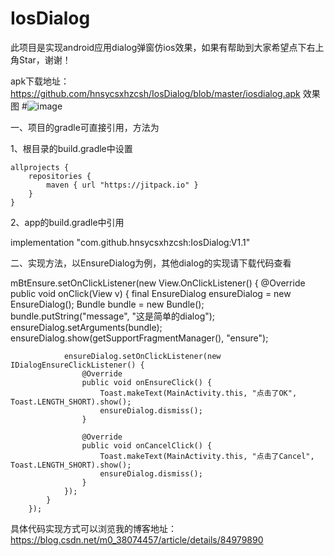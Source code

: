 # IosDialog
此项目是实现android应用dialog弹窗仿ios效果，如果有帮助到大家希望点下右上角Star，谢谢！

apk下载地址：https://github.com/hnsycsxhzcsh/IosDialog/blob/master/iosdialog.apk
效果图
#![image](https://github.com/hnsycsxhzcsh/IosDialog/blob/master/img/18tkr-gc4gb.gif)


一、项目的gradle可直接引用，方法为

1、根目录的build.gradle中设置

    allprojects {
        repositories {
            maven { url "https://jitpack.io" }
        }
    }

2、app的build.gradle中引用

implementation "com.github.hnsycsxhzcsh:IosDialog:V1.1"

二、实现方法，以EnsureDialog为例，其他dialog的实现请下载代码查看

mBtEnsure.setOnClickListener(new View.OnClickListener() {
            @Override
            public void onClick(View v) {
                final EnsureDialog ensureDialog = new EnsureDialog();
                Bundle bundle = new Bundle();
                bundle.putString("message", "这是简单的dialog");
                ensureDialog.setArguments(bundle);
                ensureDialog.show(getSupportFragmentManager(), "ensure");
 
                ensureDialog.setOnClickListener(new IDialogEnsureClickListener() {
                    @Override
                    public void onEnsureClick() {
                        Toast.makeText(MainActivity.this, "点击了OK", Toast.LENGTH_SHORT).show();
                        ensureDialog.dismiss();
                    }
 
                    @Override
                    public void onCancelClick() {
                        Toast.makeText(MainActivity.this, "点击了Cancel", Toast.LENGTH_SHORT).show();
                        ensureDialog.dismiss();
                    }
                });
            }
        });


具体代码实现方式可以浏览我的博客地址：
https://blog.csdn.net/m0_38074457/article/details/84979890
